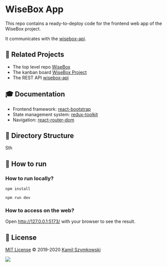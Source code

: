 # WiseBox App

This repo contains a ready-to-deploy code for the frontend web app of the WiseBox project.

It communicates with the [wisebox-api](https://github.com/SzymkowskiDev/wisebox-api).

## 🔗 Related Projects

- The top level repo [WiseBox](https://github.com/SzymkowskiDev/WiseBox)
- The kanban board [WiseBox Project](https://github.com/users/SzymkowskiDev/projects/7/views/1)
- The REST API [wisebox-api](https://github.com/SzymkowskiDev/wisebox-api)

## 🎓 Documentation

- Frontend framework: [react-bootstrap](https://react-bootstrap.github.io/getting-started/introduction)
- State management system: [redux-toolkit](https://redux-toolkit.js.org/rtk-query/overview)
- Navigation: [react-router-dom](https://v5.reactrouter.com/web/guides/quick-start)

## 📂 Directory Structure

Sth

## 🚀 How to run

### How to run locally?

``npm install``

``npm run dev``

### How to access on the web?

Open http://127.0.0.1:5173/ with your browser to see the result.

## 📄 License

[MIT License](https://choosealicense.com/licenses/mit/) ©️ 2019-2020 [Kamil Szymkowski](https://github.com/SzymkowskiDev "Get in touch!")

[![](https://img.shields.io/badge/license-MIT-green?style=plastic)](https://choosealicense.com/licenses/mit/)

